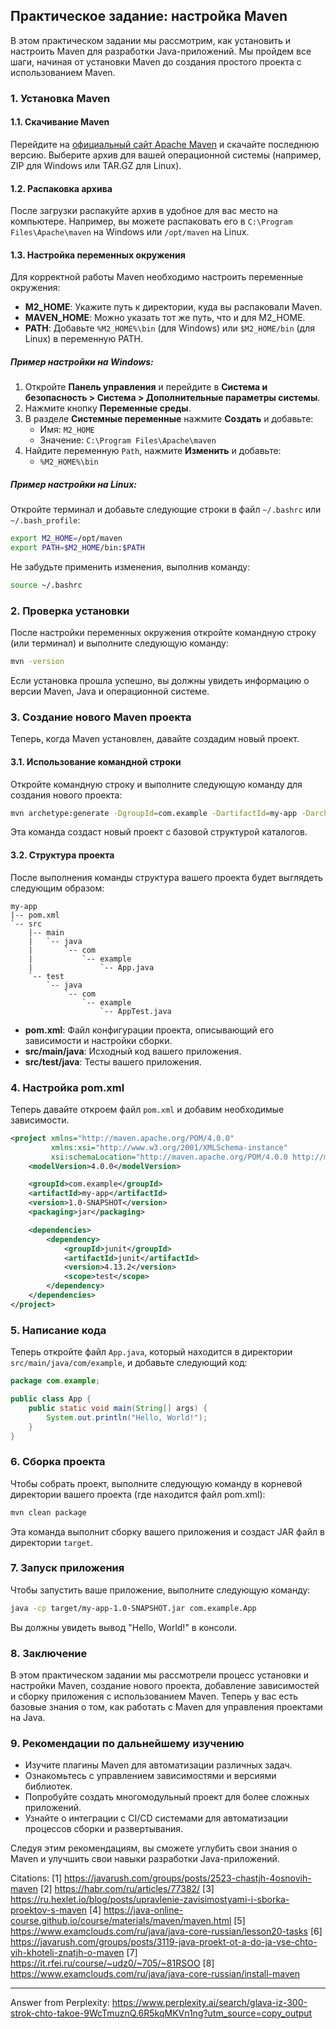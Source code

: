 ## Практическое задание: настройка Maven

В этом практическом задании мы рассмотрим, как установить и настроить Maven для разработки Java-приложений. Мы пройдем все шаги, начиная от установки Maven до создания простого проекта с использованием Maven.

### 1. Установка Maven

#### 1.1. Скачивание Maven

Перейдите на [официальный сайт Apache Maven](https://maven.apache.org/download.cgi) и скачайте последнюю версию. Выберите архив для вашей операционной системы (например, ZIP для Windows или TAR.GZ для Linux).

#### 1.2. Распаковка архива

После загрузки распакуйте архив в удобное для вас место на компьютере. Например, вы можете распаковать его в `C:\Program Files\Apache\maven` на Windows или `/opt/maven` на Linux.

#### 1.3. Настройка переменных окружения

Для корректной работы Maven необходимо настроить переменные окружения:

- **M2_HOME**: Укажите путь к директории, куда вы распаковали Maven.
- **MAVEN_HOME**: Можно указать тот же путь, что и для M2_HOME.
- **PATH**: Добавьте `%M2_HOME%\bin` (для Windows) или `$M2_HOME/bin` (для Linux) в переменную PATH.

##### Пример настройки на Windows:

1. Откройте **Панель управления** и перейдите в **Система и безопасность > Система > Дополнительные параметры системы**.
2. Нажмите кнопку **Переменные среды**.
3. В разделе **Системные переменные** нажмите **Создать** и добавьте:
   - Имя: `M2_HOME`
   - Значение: `C:\Program Files\Apache\maven`
4. Найдите переменную `Path`, нажмите **Изменить** и добавьте:
   - `%M2_HOME%\bin`

##### Пример настройки на Linux:

Откройте терминал и добавьте следующие строки в файл `~/.bashrc` или `~/.bash_profile`:

```bash
export M2_HOME=/opt/maven
export PATH=$M2_HOME/bin:$PATH
```

Не забудьте применить изменения, выполнив команду:

```bash
source ~/.bashrc
```

### 2. Проверка установки

После настройки переменных окружения откройте командную строку (или терминал) и выполните следующую команду:

```bash
mvn -version
```

Если установка прошла успешно, вы должны увидеть информацию о версии Maven, Java и операционной системе.

### 3. Создание нового Maven проекта

Теперь, когда Maven установлен, давайте создадим новый проект.

#### 3.1. Использование командной строки

Откройте командную строку и выполните следующую команду для создания нового проекта:

```bash
mvn archetype:generate -DgroupId=com.example -DartifactId=my-app -DarchetypeArtifactId=maven-archetype-quickstart -DinteractiveMode=false
```

Эта команда создаст новый проект с базовой структурой каталогов.

#### 3.2. Структура проекта

После выполнения команды структура вашего проекта будет выглядеть следующим образом:

```
my-app
|-- pom.xml
`-- src
    |-- main
    |   `-- java
    |       `-- com
    |           `-- example
    |               `-- App.java
    `-- test
        `-- java
            `-- com
                `-- example
                    `-- AppTest.java
```

- **pom.xml**: Файл конфигурации проекта, описывающий его зависимости и настройки сборки.
- **src/main/java**: Исходный код вашего приложения.
- **src/test/java**: Тесты вашего приложения.

### 4. Настройка pom.xml

Теперь давайте откроем файл `pom.xml` и добавим необходимые зависимости.

```xml
<project xmlns="http://maven.apache.org/POM/4.0.0"
         xmlns:xsi="http://www.w3.org/2001/XMLSchema-instance"
         xsi:schemaLocation="http://maven.apache.org/POM/4.0.0 http://maven.apache.org/xsd/maven-4.0.0.xsd">
    <modelVersion>4.0.0</modelVersion>

    <groupId>com.example</groupId>
    <artifactId>my-app</artifactId>
    <version>1.0-SNAPSHOT</version>
    <packaging>jar</packaging>

    <dependencies>
        <dependency>
            <groupId>junit</groupId>
            <artifactId>junit</artifactId>
            <version>4.13.2</version>
            <scope>test</scope>
        </dependency>
    </dependencies>
</project>
```

### 5. Написание кода

Теперь откройте файл `App.java`, который находится в директории `src/main/java/com/example`, и добавьте следующий код:

```java
package com.example;

public class App {
    public static void main(String[] args) {
        System.out.println("Hello, World!");
    }
}
```

### 6. Сборка проекта

Чтобы собрать проект, выполните следующую команду в корневой директории вашего проекта (где находится файл pom.xml):

```bash
mvn clean package
```

Эта команда выполнит сборку вашего приложения и создаст JAR файл в директории `target`.

### 7. Запуск приложения

Чтобы запустить ваше приложение, выполните следующую команду:

```bash
java -cp target/my-app-1.0-SNAPSHOT.jar com.example.App
```

Вы должны увидеть вывод "Hello, World!" в консоли.

### 8. Заключение

В этом практическом задании мы рассмотрели процесс установки и настройки Maven, создание нового проекта, добавление зависимостей и сборку приложения с использованием Maven. Теперь у вас есть базовые знания о том, как работать с Maven для управления проектами на Java.

### 9. Рекомендации по дальнейшему изучению

- Изучите плагины Maven для автоматизации различных задач.
- Ознакомьтесь с управлением зависимостями и версиями библиотек.
- Попробуйте создать многомодульный проект для более сложных приложений.
- Узнайте о интеграции с CI/CD системами для автоматизации процессов сборки и развертывания.

Следуя этим рекомендациям, вы сможете углубить свои знания о Maven и улучшить свои навыки разработки Java-приложений.

Citations:
[1] https://javarush.com/groups/posts/2523-chastjh-4osnovih-maven
[2] https://habr.com/ru/articles/77382/
[3] https://ru.hexlet.io/blog/posts/upravlenie-zavisimostyami-i-sborka-proektov-s-maven
[4] https://java-online-course.github.io/course/materials/maven/maven.html
[5] https://www.examclouds.com/ru/java/java-core-russian/lesson20-tasks
[6] https://javarush.com/groups/posts/3119-java-proekt-ot-a-do-ja-vse-chto-vih-khoteli-znatjh-o-maven
[7] https://it.rfei.ru/course/~udz0/~705/~81RSOO
[8] https://www.examclouds.com/ru/java/java-core-russian/install-maven

---
Answer from Perplexity: https://www.perplexity.ai/search/glava-iz-300-strok-chto-takoe-9WcTmuznQ.6R5kqMKVn1ng?utm_source=copy_output
